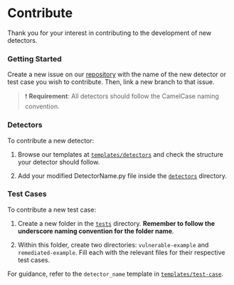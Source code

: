 # Contribute

Thank you for your interest in contributing to the development of new detectors.

### Getting Started

Create a new issue on our [repository](https://github.com/CoinFabrik/stacy) with the name of the new detector or test case you wish to contribute. Then, link a new branch to that issue.

> :exclamation: **Requirement**: All detectors should follow the CamelCase naming convention.

### Detectors

To contribute a new detector:

1. Browse our templates at [`templates/detectors`](https://github.com/CoinFabrik/stacy/tree/main/templates/detectors) and check the structure your detector should follow. 

2. Add your modified DetectorName.py file inside the [`detectors`](https://github.com/CoinFabrik/stacy/tree/main/src/stacy_analyzer/detectors) directory.

### Test Cases

To contribute a new test case:

1. Create a new folder in the [`tests`](https://github.com/CoinFabrik/stacy/tree/main/tests) directory. **Remember to follow the underscore naming convention for the folder name**.

2. Within this folder, create two directories: `vulnerable-example` and `remediated-example`. Fill each with the relevant files for their respective test cases. 

For guidance, refer to the `detector_name` template in [`templates/test-case`](https://github.com/CoinFabrik/stacy/tree/main/templates/tests).

